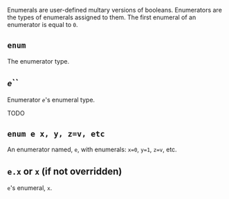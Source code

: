 Enumerals are user-defined multary versions of booleans. Enumerators are the types of enumerals assigned to them. The first enumeral of an enumerator is equal to `0`.

## `enum`
The enumerator type.

## *`e`*``
Enumerator *`e`*'s enumeral type.

TODO

## `enum e x, y, z=v, etc`
An enumerator named, `e`, with enumerals: `x=0`, `y=1`, `z=v`, etc.

## `e.x` or `x` (if not overridden)
`e`'s enumeral, `x`.